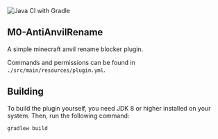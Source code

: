 ![Java CI with Gradle](https://github.com/M0diis/M0-AntiAnvilRename/workflows/Java%20CI%20with%20Gradle/badge.svg)

## M0-AntiAnvilRename
A simple minecraft anvil rename blocker plugin.

Commands and permissions can be found in `./src/main/resources/plugin.yml`.

## Building
To build the plugin yourself, you need JDK 8 or higher installed on your system. Then, run the following command:

```
gradlew build
```
